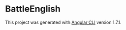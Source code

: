 # BattleEnglish

This project was generated with [Angular CLI](https://github.com/angular/angular-cli) version 1.7.1.